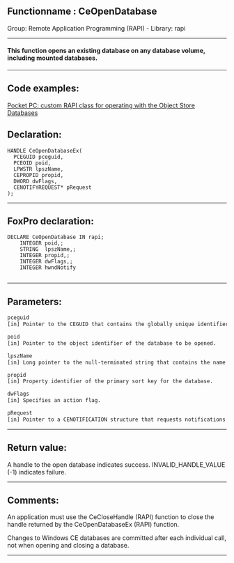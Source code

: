 <link rel="stylesheet" type="text/css" href="../../css/win32api.css">  
<link rel="stylesheet" href="https://cdnjs.cloudflare.com/ajax/libs/font-awesome/4.7.0/css/font-awesome.min.css">

## Functionname : CeOpenDatabase
Group: Remote Application Programming (RAPI) - Library: rapi    
***  


#### This function opens an existing database on any database volume, including mounted databases. 
***  


## Code examples:
[Pocket PC: custom RAPI class for operating with the Object Store Databases](../../samples/sample_445.md)  

## Declaration:
```foxpro  
HANDLE CeOpenDatabaseEx(
  PCEGUID pceguid,
  PCEOID poid,
  LPWSTR lpszName,
  CEPROPID propid,
  DWORD dwFlags,
  CENOTIFYREQUEST* pRequest
);  
```  
***  


## FoxPro declaration:
```foxpro  
DECLARE CeOpenDatabase IN rapi;
	INTEGER poid,;
	STRING  lpszName,;
	INTEGER propid,;
	INTEGER dwFlags,;
	INTEGER hwndNotify
  
```  
***  


## Parameters:
```txt  
pceguid
[in] Pointer to the CEGUID that contains the globally unique identifier of a mounted database.

poid
[in] Pointer to the object identifier of the database to be opened.

lpszName
[in] Long pointer to the null-terminated string that contains the name of the database to be opened. This is used along with pceguid to specify the database if the value pointed to by poid is 0.

propid
[in] Property identifier of the primary sort key for the database.

dwFlags
[in] Specifies an action flag.

pRequest
[in] Pointer to a CENOTIFICATION structure that requests notifications be sent to an identified window.  
```  
***  


## Return value:
A handle to the open database indicates success. INVALID_HANDLE_VALUE (-1) indicates failure.  
***  


## Comments:
An application must use the CeCloseHandle (RAPI) function to close the handle returned by the CeOpenDatabaseEx (RAPI) function.   
  
Changes to Windows CE databases are committed after each individual call, not when opening and closing a database.  
  
***  

